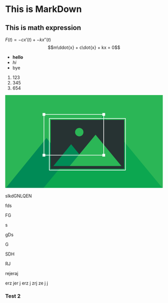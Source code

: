 # This is MarkDown

## This is math expression

$F(t) = -cx'(t) + -kx''(t)$
$$m\ddot{x} + c\dot{x} + kx = 0$$

- **hello**
- _hi_
- bye

1. 123
2. 345
3. 654

![test_image](../img/test.png)

slkdGNLQEN

fds


FG


s


gDs


G


SDH

RJ


rejeraj


erz
jer
j
erz
j
zrj
ze
j
j


### Test 2